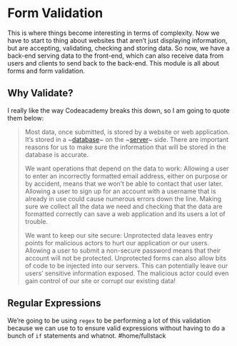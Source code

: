 # Form Validation

This is where things become interesting in terms of complexity. Now we have to start to thing about websites that aren’t just displaying information, but are accepting, validating, checking and storing data. So now, we have a back-end serving data to the front-end, which can also receive data from users and clients to send back to the back-end. This module is all about forms and form validation.

## Why Validate?

I really like the way Codeacademy breaks this down, so I am going to quote them below:

> Most data, once submitted, is stored by a website or web application. It’s stored in a ~[database](https://www.codecademy.com/resources/docs/general/database)~ on the ~[server](https://www.codecademy.com/resources/docs/general/server)~ side. There are important reasons for us to make sure the information that will be stored in the database is accurate.
>
> We want operations that depend on the data to work: Allowing a user to enter an incorrectly formatted email address, either on purpose or by accident, means that we won’t be able to contact that user later. Allowing a user to sign up for an account with a username that is already in use could cause numerous errors down the line. Making sure we collect all the data we need and checking that the data are formatted correctly can save a web application and its users a lot of trouble.
>
> We want to keep our site secure: Unprotected data leaves entry points for malicious actors to hurt our application or our users. Allowing a user to submit a non-secure password means that their account will not be protected. Unprotected forms can also allow bits of code to be injected into our servers. This can potentially leave our users’ sensitive information exposed. The malicious actor could even gain control of our site or corrupt our existing data!

## Regular Expressions

We’re going to be using `regex` to be performing a lot of this validation because we can use to to ensure valid expressions without having to do a bunch of `if` statements and whatnot.
#home/fullstack
